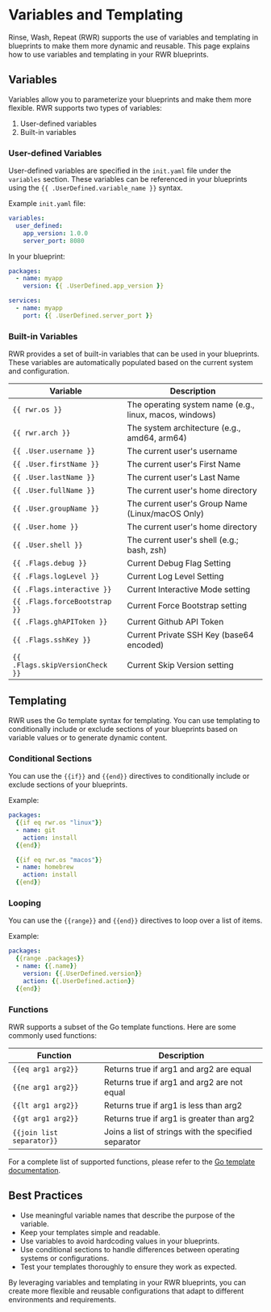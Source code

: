 # Variables and Templating

Rinse, Wash, Repeat (RWR) supports the use of variables and templating in blueprints to make them more dynamic and reusable. This page explains how to use variables and templating in your RWR blueprints.

## Variables

Variables allow you to parameterize your blueprints and make them more flexible. RWR supports two types of variables:

1. User-defined variables
2. Built-in variables

### User-defined Variables

User-defined variables are specified in the `init.yaml` file under the `variables` section. These variables can be referenced in your blueprints using the `{{ .UserDefined.variable_name }}` syntax.

Example `init.yaml` file:

```yaml
variables:
  user_defined:
    app_version: 1.0.0
    server_port: 8080
```

In your blueprint:

```yaml
packages:
  - name: myapp
    version: {{ .UserDefined.app_version }}

services:
  - name: myapp
    port: {{ .UserDefined.server_port }}
```

### Built-in Variables

RWR provides a set of built-in variables that can be used in your blueprints. These variables are automatically populated based on the current system and configuration.

| Variable | Description |
|----------|-------------|
| `{{ rwr.os }}` | The operating system name (e.g., linux, macos, windows) |
| `{{ rwr.arch }}` | The system architecture (e.g., amd64, arm64) |
| `{{ .User.username }}` | The current user's username |
| `{{ .User.firstName }}` | The current user's First Name |
| `{{ .User.lastName }}` | The current user's Last Name |
| `{{ .User.fullName }}` | The current user's home directory |
| `{{ .User.groupName }}` | The current user's Group Name (Linux/macOS Only) |
| `{{ .User.home }}` | The current user's home directory |
| `{{ .User.shell }}` | The current user's shell (e.g.; bash, zsh) |
| `{{ .Flags.debug }}` | Current Debug Flag Setting |
| `{{ .Flags.logLevel }}` | Current Log Level Setting |
| `{{ .Flags.interactive }}` | Current Interactive Mode setting |
| `{{ .Flags.forceBootstrap }}` | Current Force Bootstrap setting |
| `{{ .Flags.ghAPIToken }}` | Current Github API Token |
| `{{ .Flags.sshKey }}` | Current Private SSH Key (base64 encoded) |
| `{{ .Flags.skipVersionCheck }}` | Current Skip Version setting |

## Templating

RWR uses the Go template syntax for templating. You can use templating to conditionally include or exclude sections of your blueprints based on variable values or to generate dynamic content.

### Conditional Sections

You can use the `{{if}}` and `{{end}}` directives to conditionally include or exclude sections of your blueprints.

Example:

```yaml
packages:
  {{if eq rwr.os "linux"}}
  - name: git
    action: install
  {{end}}

  {{if eq rwr.os "macos"}}
  - name: homebrew
    action: install
  {{end}}
```

### Looping

You can use the `{{range}}` and `{{end}}` directives to loop over a list of items.

Example:

```yaml
packages:
  {{range .packages}}
  - name: {{.name}}
    version: {{.UserDefined.version}}
    action: {{.UserDefined.action}}
  {{end}}
```

### Functions

RWR supports a subset of the Go template functions. Here are some commonly used functions:

| Function | Description |
|----------|-------------|
| `{{eq arg1 arg2}}` | Returns true if arg1 and arg2 are equal |
| `{{ne arg1 arg2}}` | Returns true if arg1 and arg2 are not equal |
| `{{lt arg1 arg2}}` | Returns true if arg1 is less than arg2 |
| `{{gt arg1 arg2}}` | Returns true if arg1 is greater than arg2 |
| `{{join list separator}}` | Joins a list of strings with the specified separator |

For a complete list of supported functions, please refer to the [Go template documentation](https://golang.org/pkg/text/template/).

## Best Practices

- Use meaningful variable names that describe the purpose of the variable.
- Keep your templates simple and readable.
- Use variables to avoid hardcoding values in your blueprints.
- Use conditional sections to handle differences between operating systems or configurations.
- Test your templates thoroughly to ensure they work as expected.

By leveraging variables and templating in your RWR blueprints, you can create more flexible and reusable configurations that adapt to different environments and requirements.
